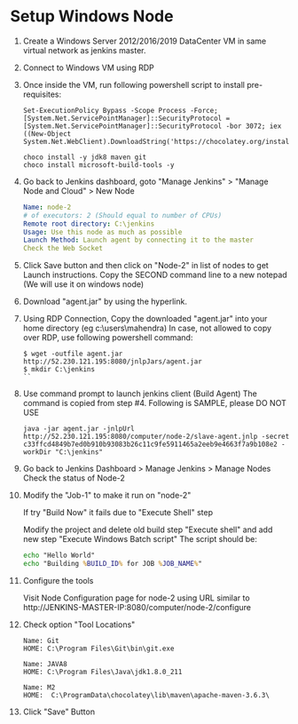 # Setup Windows Node

1. Create a Windows Server 2012/2016/2019 DataCenter VM in same virtual network as jenkins master.
2. Connect to Windows VM using RDP
3. Once inside the VM, run following powershell script to install pre-requisites:

    ```pwsh
    Set-ExecutionPolicy Bypass -Scope Process -Force; [System.Net.ServicePointManager]::SecurityProtocol = [System.Net.ServicePointManager]::SecurityProtocol -bor 3072; iex ((New-Object System.Net.WebClient).DownloadString('https://chocolatey.org/install.ps1'))

    choco install -y jdk8 maven git
    choco install microsoft-build-tools -y
    ```

3.  Go back to Jenkins dashboard, goto "Manage Jenkins" > "Manage Node and Cloud" > New Node

    ```yaml
    Name: node-2
    # of executors: 2 (Should equal to number of CPUs)
    Remote root directory: C:\jenkins
    Usage: Use this node as much as possible
    Launch Method: Launch agent by connecting it to the master
    Check the Web Socket
    ```

4.  Click Save button and then click on "Node-2" in list of nodes to get Launch instructions.
    Copy the SECOND command line to a new notepad (We will use it on windows node)

5.  Download "agent.jar" by using the hyperlink.

6.  Using RDP Connection, Copy the downloaded "agent.jar" into your home directory (eg c:\users\mahendra)
    In case, not allowed to copy over RDP, use following powershell command:
    ```pwsh
    $ wget -outfile agent.jar http://52.230.121.195:8080/jnlpJars/agent.jar
    $ mkdir C:\jenkins
    ``

7.  Use command prompt to launch jenkins client (Build Agent) 
    The command is copied from step #4. Following is SAMPLE, please DO NOT USE
    ```
    java -jar agent.jar -jnlpUrl http://52.230.121.195:8080/computer/node-2/slave-agent.jnlp -secret c33ffcd4849b7ed0b910b93083b26c11c9fe5911465a2eeb9e4663f7a9b108e2 -workDir "C:\jenkins"
    ```

8.  Go back to Jenkins Dashboard > Manage Jenkins > Manage Nodes 
    Check the status of Node-2

9.  Modify the "Job-1" to make it run on "node-2"

    If try "Build Now" it fails due to "Execute Shell" step
    
    Modify the project and delete old build step "Execute shell" and add new step "Execute Windows Batch script"
    The script should be:

    ```cmd
    echo "Hello World"
    echo "Building %BUILD_ID% for JOB %JOB_NAME%"
    ```
10. Configure the tools

    Visit Node Configuration page for node-2 using URL similar to
    http://JENKINS-MASTER-IP:8080/computer/node-2/configure

11. Check option "Tool Locations"
    ```
    Name: Git
    HOME: C:\Program Files\Git\bin\git.exe

    Name: JAVA8
    HOME: C:\Program Files\Java\jdk1.8.0_211

    Name: M2
    HOME:  C:\ProgramData\chocolatey\lib\maven\apache-maven-3.6.3\
    ```

12. Click "Save" Button